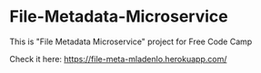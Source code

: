 # File-Metadata-Microservice
This is "File Metadata Microservice" project for Free Code Camp

Check it here: https://file-meta-mladenlo.herokuapp.com/
